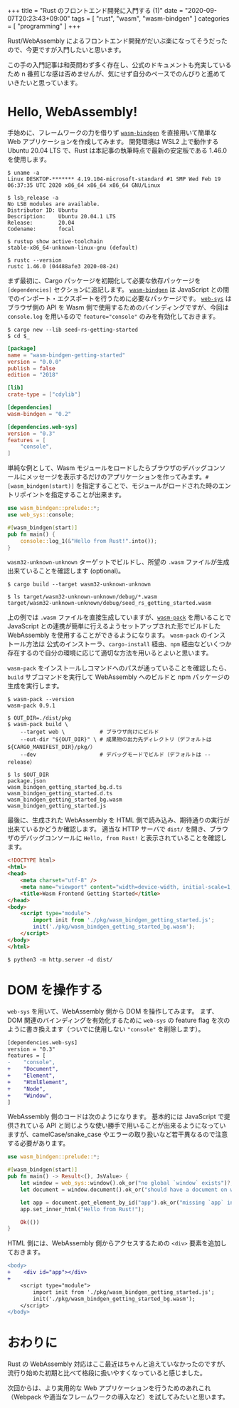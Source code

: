 +++
title = "Rust のフロントエンド開発に入門する (1)"
date = "2020-09-07T20:23:43+09:00"
tags = [ "rust", "wasm", "wasm-bindgen" ]
categories = [ "programming" ]
+++

Rust/WebAssembly によるフロントエンド開発がだいぶ楽になってそうだったので、今更ですが入門したいと思います。

この手の入門記事は和英問わず多く存在し、公式のドキュメントも充実しているため n 番煎じな感は否めませんが、気にせず自分のペースでのんびりと進めていきたいと思っています。

<!-- more -->

# Hello, WebAssembly!

手始めに、フレームワークの力を借りず [`wasm-bindgen`] を直接用いて簡単な Web アプリケーションを作成してみます。
開発環境は WSL2 上で動作する Ubuntu 20.04 LTS で、Rust は本記事の執筆時点で最新の安定板である 1.46.0 を使用します。

```shell-session
$ uname -a
Linux DESKTOP-******* 4.19.104-microsoft-standard #1 SMP Wed Feb 19 06:37:35 UTC 2020 x86_64 x86_64 x86_64 GNU/Linux

$ lsb_release -a
No LSB modules are available.
Distributor ID: Ubuntu
Description:    Ubuntu 20.04.1 LTS
Release:        20.04
Codename:       focal

$ rustup show active-toolchain
stable-x86_64-unknown-linux-gnu (default)

$ rustc --version
rustc 1.46.0 (04488afe3 2020-08-24)
```

まず最初に、Cargo パッケージを初期化して必要な依存パッケージを `[dependencies]` セクションに追記します。
[`wasm-bindgen`] は JavaScript との間でのインポート・エクスポートを行うために必要なパッケージです。
[`web-sys`] はブラウザ側の API を Wasm 側で使用するためのバインディングですが、今回は `console.log` を用いるので `feature="console"` のみを有効化しておきます。

```shell-session
$ cargo new --lib seed-rs-getting-started
$ cd $_
```

```toml Cargo.toml
[package]
name = "wasm-bindgen-getting-started"
version = "0.0.0"
publish = false
edition = "2018"

[lib]
crate-type = ["cdylib"]

[dependencies]
wasm-bindgen = "0.2"

[dependencies.web-sys]
version = "0.3"
features = [
    "console",
]
```

単純な例として、Wasm モジュールをロードしたらブラウザのデバッグコンソールにメッセージを表示するだけのアプリケーションを作ってみます。`#[wasm_bindgen(start)]` を指定することで、モジュールがロードされた時のエントリポイントを指定することが出来ます。

```rust src/lib.rs
use wasm_bindgen::prelude::*;
use web_sys::console;

#[wasm_bindgen(start)]
pub fn main() {
    console::log_1(&"Hello from Rust!".into());
}
```

`wasm32-unknown-unknown` ターゲットでビルドし、所望の `.wasm` ファイルが生成出来ていることを確認します (optional)。

```shell-session
$ cargo build --target wasm32-unknown-unknown

$ ls target/wasm32-unknown-unknown/debug/*.wasm
target/wasm32-unknown-unknown/debug/seed_rs_getting_started.wasm
```

上の例では `.wasm` ファイルを直接生成していますが、[`wasm-pack`] を用いることで JavaScript との連携が簡単に行えるようセットアップされた形でビルドした WebAssembly を使用することができるようになります。
`wasm-pack` のインストール方法は 公式のインストーラ、`cargo-install` 経由、`npm` 経由などいくつか存在するので自分の環境に応じて適切な方法を用いるとよいと思います。

`wasm-pack` をインストールしコマンドへのパスが通っていることを確認したら、`build` サブコマンドを実行して WebAssembly へのビルドと npm パッケージの生成を実行します。

```shell-session
$ wasm-pack --version
wasm-pack 0.9.1

$ OUT_DIR=./dist/pkg
$ wasm-pack build \
    --target web \           # ブラウザ向けにビルド
    --out-dir "${OUT_DIR}" \ # 成果物の出力先ディレクトリ（デフォルトは ${CARGO_MANIFEST_DIR}/pkg/）
    --dev                    # デバッグモードでビルド（デフォルトは --release）

$ ls $OUT_DIR
package.json                       wasm_bindgen_getting_started_bg.d.ts
wasm_bindgen_getting_started.d.ts  wasm_bindgen_getting_started_bg.wasm
wasm_bindgen_getting_started.js
```

最後に、生成された WebAssembly を HTML 側で読み込み、期待通りの実行が出来ているかどうか確認します。
適当な HTTP サーバで `dist/` を開き、ブラウザのデバッグコンソールに `Hello, from Rust!` と表示されていることを確認します。

```html dist/index.html
<!DOCTYPE html>
<html>
<head>
    <meta charset="utf-8" />
    <meta name="viewport" content="width=device-width, initial-scale=1, shrink-to-fit=no" />
    <title>Wasm Frontend Getting Started</title>
</head>
<body>
    <script type="module">
        import init from './pkg/wasm_bindgen_getting_started.js';
        init('./pkg/wasm_bindgen_getting_started_bg.wasm');
    </script>
</body>
</html>
```

```shell-session
$ python3 -m http.server -d dist/
```

# DOM を操作する

`web-sys` を用いて、WebAssembly 側から DOM を操作してみます。
まず、DOM 関連のバインディングを有効化するために `web-sys` の feature flag を次のように書き換えます（ついでに使用しない `"console"` を削除します）。

```diff Cargo.toml
[dependencies.web-sys]
version = "0.3"
features = [
-    "console",
+    "Document",
+    "Element",
+    "HtmlElement",
+    "Node",
+    "Window",
]
```

WebAssembly 側のコードは次のようになります。
基本的には JavaScript で提供されている API と同じような使い勝手で用いることが出来るようになっていますが、camelCase/snake_case やエラーの取り扱いなど若干異なるので注意する必要があります。

```rust src/lib.rs
use wasm_bindgen::prelude::*;

#[wasm_bindgen(start)]
pub fn main() -> Result<(), JsValue> {
    let window = web_sys::window().ok_or("no global `window` exists")?;
    let document = window.document().ok_or("should have a document on window")?;

    let app = document.get_element_by_id("app").ok_or("missing `app` in document")?;
    app.set_inner_html("Hello from Rust!");

    Ok(())
}
```

HTML 側には、WebAssembly 側からアクセスするための `<div>` 要素を追加しておきます。

```diff dist/index.html
<body>
+    <div id="app"></div>
+
    <script type="module">
        import init from './pkg/wasm_bindgen_getting_started.js';
        init('./pkg/wasm_bindgen_getting_started_bg.wasm');
    </script>
</body>
```

# おわりに

Rust の WebAssembly 対応はここ最近はちゃんと追えていなかったのですが、流行り始めた初期と比べて格段に扱いやすくなっていると感じました。

次回からは、より実用的な Web アプリケーションを行うためのあれこれ（Webpack や適当なフレームワークの導入など）を試してみたいと思います。

<!-- links -->
[`wasm-bindgen`]: https://github.com/rustwasm/wasm-bindgen
[`wasm-pack`]: https://github.com/rustwasm/wasm-pack
[`web-sys`]: https://github.com/rustwasm/wasm-bindgen/tree/master/crates/web-sys
